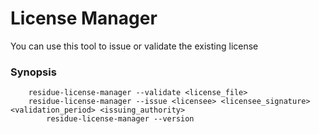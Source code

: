 # License Manager
You can use this tool to issue or validate the existing license

### Synopsis
```
	residue-license-manager --validate <license_file>
	residue-license-manager --issue <licensee> <licensee_signature> <validation_period> <issuing_authority>
        residue-license-manager --version
```
